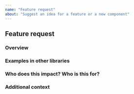 ```yaml
---
name: "Feature request"
about: "Suggest an idea for a feature or a new component"
---
```


## Feature request

### Overview

<!-- A clear and concise description of the feature you'd like to see.  -->

### Examples in other libraries

<!-- Please link to examples of this feature implemented elsewhere if it exists.  -->

### Who does this impact? Who is this for?

<!-- Who is this for? All users? Beginners? Advanced? Yourself? Help us understand the value of this feature! -->

### Additional context

<!-- Add any other context or links about the request here. -->
